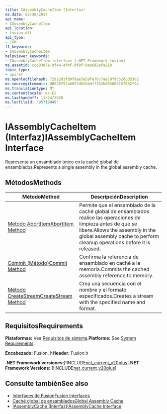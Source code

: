 ```yaml
---
title: IAssemblyCacheItem (Interfaz)
ms.date: 03/30/2017
api_name:
- IAssemblyCacheItem
api_location:
- fusion.dll
api_type:
- COM
f1_keywords:
- IAssemblyCacheItem
helpviewer_keywords:
- IAssemblyCacheItem interface [.NET Framework fusion]
ms.assetid: ccc9387a-9f44-4f4f-bf8f-0ea6d2afa21b
topic_type:
- apiref
ms.openlocfilehash: 72922d1fd0f8ae5e59fe76c7aa50f9c52dcd5302
ms.sourcegitcommit: d8020797a6657d0fbbdff362b80300815f682f94
ms.translationtype: MT
ms.contentlocale: es-ES
ms.lasthandoff: 11/24/2020
ms.locfileid: "95719949"
---
```

# <a name="iassemblycacheitem-interface"></a><span data-ttu-id="c72d8-102">IAssemblyCacheItem (Interfaz)</span><span class="sxs-lookup"><span data-stu-id="c72d8-102">IAssemblyCacheItem Interface</span></span>

<span data-ttu-id="c72d8-103">Representa un ensamblado único en la caché global de ensamblados.</span><span class="sxs-lookup"><span data-stu-id="c72d8-103">Represents a single assembly in the global assembly cache.</span></span>  
  
## <a name="methods"></a><span data-ttu-id="c72d8-104">Métodos</span><span class="sxs-lookup"><span data-stu-id="c72d8-104">Methods</span></span>  
  
|<span data-ttu-id="c72d8-105">Método</span><span class="sxs-lookup"><span data-stu-id="c72d8-105">Method</span></span>|<span data-ttu-id="c72d8-106">Descripción</span><span class="sxs-lookup"><span data-stu-id="c72d8-106">Description</span></span>|  
|------------|-----------------|  
|[<span data-ttu-id="c72d8-107">Método AbortItem</span><span class="sxs-lookup"><span data-stu-id="c72d8-107">AbortItem Method</span></span>](iassemblycacheitem-abortitem-method.md)|<span data-ttu-id="c72d8-108">Permite que el ensamblado de la caché global de ensamblados realice las operaciones de limpieza antes de que se libere.</span><span class="sxs-lookup"><span data-stu-id="c72d8-108">Allows the assembly in the global assembly cache to perform cleanup operations before it is released.</span></span>|  
|[<span data-ttu-id="c72d8-109">Commit (Método)</span><span class="sxs-lookup"><span data-stu-id="c72d8-109">Commit Method</span></span>](iassemblycacheitem-commit-method.md)|<span data-ttu-id="c72d8-110">Confirma la referencia de ensamblado en caché a la memoria.</span><span class="sxs-lookup"><span data-stu-id="c72d8-110">Commits the cached assembly reference to memory.</span></span>|  
|[<span data-ttu-id="c72d8-111">Método CreateStream</span><span class="sxs-lookup"><span data-stu-id="c72d8-111">CreateStream Method</span></span>](iassemblycacheitem-createstream-method.md)|<span data-ttu-id="c72d8-112">Crea una secuencia con el nombre y el formato especificados.</span><span class="sxs-lookup"><span data-stu-id="c72d8-112">Creates a stream with the specified name and format.</span></span>|  
  
## <a name="requirements"></a><span data-ttu-id="c72d8-113">Requisitos</span><span class="sxs-lookup"><span data-stu-id="c72d8-113">Requirements</span></span>  

 <span data-ttu-id="c72d8-114">**Plataformas:** Vea [Requisitos de sistema](../../get-started/system-requirements.md).</span><span class="sxs-lookup"><span data-stu-id="c72d8-114">**Platforms:** See [System Requirements](../../get-started/system-requirements.md).</span></span>  
  
 <span data-ttu-id="c72d8-115">**Encabezado:** Fusion. h</span><span class="sxs-lookup"><span data-stu-id="c72d8-115">**Header:** Fusion.h</span></span>  
  
 <span data-ttu-id="c72d8-116">**.NET Framework versiones:**[!INCLUDE[net_current_v20plus](../../../../includes/net-current-v20plus-md.md)]</span><span class="sxs-lookup"><span data-stu-id="c72d8-116">**.NET Framework Versions:** [!INCLUDE[net_current_v20plus](../../../../includes/net-current-v20plus-md.md)]</span></span>  
  
## <a name="see-also"></a><span data-ttu-id="c72d8-117">Consulte también</span><span class="sxs-lookup"><span data-stu-id="c72d8-117">See also</span></span>

- [<span data-ttu-id="c72d8-118">Interfaces de Fusion</span><span class="sxs-lookup"><span data-stu-id="c72d8-118">Fusion Interfaces</span></span>](fusion-interfaces.md)
- [<span data-ttu-id="c72d8-119">Caché global de ensamblados</span><span class="sxs-lookup"><span data-stu-id="c72d8-119">Global Assembly Cache</span></span>](../../app-domains/gac.md)
- [<span data-ttu-id="c72d8-120">IAssemblyCache (Interfaz)</span><span class="sxs-lookup"><span data-stu-id="c72d8-120">IAssemblyCache Interface</span></span>](iassemblycache-interface.md)
